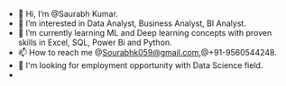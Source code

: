 - 👋 Hi, I’m @Saurabh Kumar.
- 👀 I’m interested in Data Analyst, Business Analyst, BI Analyst.
- 🌱 I’m currently learning ML and Deep learning concepts with proven skills in Excel, SQL, Power Bi and Python.
- 📫 How to reach me @Sourabhk059@gmail.com,@+91-9560544248.
- 💞️ I'm looking for employment opportunity with Data Science field.
- 

<!---
Sourabhk059/Sourabhk059 is a ✨ special ✨ repository because its `README.md` (this file) appears on your GitHub profile.
You can click the Preview link to take a look at your changes.
--->

